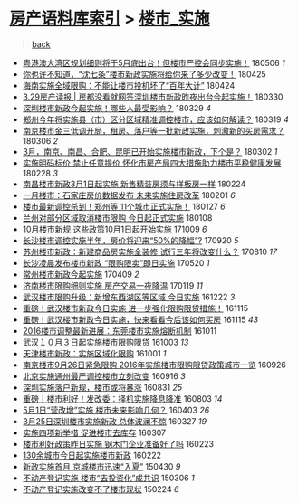 [房产语料库索引](../../README.md)  > [楼市_实施](楼市_实施.md)
====
> [back](../README.md)

- [粤港澳大湾区规划细则将于5月底出台！但楼市严控会同步实施！](http://jkwz.applinzi.com/ittc/7100064426638181386.html#%E7%B2%A4%E6%B8%AF%E6%BE%B3%E5%A4%A7%E6%B9%BE%E5%8C%BA%E8%A7%84%E5%88%92%E7%BB%86%E5%88%99%E5%B0%86%E4%BA%8E5%E6%9C%88%E5%BA%95%E5%87%BA%E5%8F%B0%EF%BC%81%E4%BD%86%E6%A5%BC%E5%B8%82%E4%B8%A5%E6%8E%A7%E4%BC%9A%E5%90%8C%E6%AD%A5%E5%AE%9E%E6%96%BD%EF%BC%81) 180506 *1* 
- [你也许不知道，“沈七条”楼市新政实施将给你来了多少改变！](http://jkwz.applinzi.com/ittc/7095923092297876486.html#%E4%BD%A0%E4%B9%9F%E8%AE%B8%E4%B8%8D%E7%9F%A5%E9%81%93%EF%BC%8C%E2%80%9C%E6%B2%88%E4%B8%83%E6%9D%A1%E2%80%9D%E6%A5%BC%E5%B8%82%E6%96%B0%E6%94%BF%E5%AE%9E%E6%96%BD%E5%B0%86%E7%BB%99%E4%BD%A0%E6%9D%A5%E4%BA%86%E5%A4%9A%E5%B0%91%E6%94%B9%E5%8F%98%EF%BC%81) 180425  
- [海南实施全域限购：不能让楼市投机坏了“百年大计”](http://jkwz.applinzi.com/ittc/7095472608369968144.html#%E6%B5%B7%E5%8D%97%E5%AE%9E%E6%96%BD%E5%85%A8%E5%9F%9F%E9%99%90%E8%B4%AD%EF%BC%9A%E4%B8%8D%E8%83%BD%E8%AE%A9%E6%A5%BC%E5%B8%82%E6%8A%95%E6%9C%BA%E5%9D%8F%E4%BA%86%E2%80%9C%E7%99%BE%E5%B9%B4%E5%A4%A7%E8%AE%A1%E2%80%9D) 180424  
- [3.29房产读报 | 房都没看就网签深圳楼市新政昨夜出台今起实施！](http://jkwz.applinzi.com/ittc/7086209777489413137.html#3.29%E6%88%BF%E4%BA%A7%E8%AF%BB%E6%8A%A5+%7C+%E6%88%BF%E9%83%BD%E6%B2%A1%E7%9C%8B%E5%B0%B1%E7%BD%91%E7%AD%BE%E6%B7%B1%E5%9C%B3%E6%A5%BC%E5%B8%82%E6%96%B0%E6%94%BF%E6%98%A8%E5%A4%9C%E5%87%BA%E5%8F%B0%E4%BB%8A%E8%B5%B7%E5%AE%9E%E6%96%BD%EF%BC%81) 180330  
- [深圳楼市新政今起实施！哪些人最受影响？](http://jkwz.applinzi.com/ittc/7086005157819319302.html#%E6%B7%B1%E5%9C%B3%E6%A5%BC%E5%B8%82%E6%96%B0%E6%94%BF%E4%BB%8A%E8%B5%B7%E5%AE%9E%E6%96%BD%EF%BC%81%E5%93%AA%E4%BA%9B%E4%BA%BA%E6%9C%80%E5%8F%97%E5%BD%B1%E5%93%8D%EF%BC%9F) 180329 *4* 
- [郑州今年将实施县（市）区分区域精准调控楼市，应该如何解读？](http://jkwz.applinzi.com/ittc/7082171454810752010.html#%E9%83%91%E5%B7%9E%E4%BB%8A%E5%B9%B4%E5%B0%86%E5%AE%9E%E6%96%BD%E5%8E%BF%EF%BC%88%E5%B8%82%EF%BC%89%E5%8C%BA%E5%88%86%E5%8C%BA%E5%9F%9F%E7%B2%BE%E5%87%86%E8%B0%83%E6%8E%A7%E6%A5%BC%E5%B8%82%EF%BC%8C%E5%BA%94%E8%AF%A5%E5%A6%82%E4%BD%95%E8%A7%A3%E8%AF%BB%EF%BC%9F) 180319 *4* 
- [南京楼市金三低调开局，租房、落户等一批新政实施，刺激新的买房需求？](http://jkwz.applinzi.com/ittc/7077297066722460678.html#%E5%8D%97%E4%BA%AC%E6%A5%BC%E5%B8%82%E9%87%91%E4%B8%89%E4%BD%8E%E8%B0%83%E5%BC%80%E5%B1%80%EF%BC%8C%E7%A7%9F%E6%88%BF%E3%80%81%E8%90%BD%E6%88%B7%E7%AD%89%E4%B8%80%E6%89%B9%E6%96%B0%E6%94%BF%E5%AE%9E%E6%96%BD%EF%BC%8C%E5%88%BA%E6%BF%80%E6%96%B0%E7%9A%84%E4%B9%B0%E6%88%BF%E9%9C%80%E6%B1%82%EF%BC%9F) 180306 *2* 
- [3月，南京、南昌、合肥、昆明已开始实施楼市新政，下个是？](http://jkwz.applinzi.com/ittc/7075928528216654858.html#3%E6%9C%88%EF%BC%8C%E5%8D%97%E4%BA%AC%E3%80%81%E5%8D%97%E6%98%8C%E3%80%81%E5%90%88%E8%82%A5%E3%80%81%E6%98%86%E6%98%8E%E5%B7%B2%E5%BC%80%E5%A7%8B%E5%AE%9E%E6%96%BD%E6%A5%BC%E5%B8%82%E6%96%B0%E6%94%BF%EF%BC%8C%E4%B8%8B%E4%B8%AA%E6%98%AF%EF%BC%9F) 180302 *1* 
- [实施明码标价 禁止任意提价 怀化市房产局四大措施助力楼市平稳健康发展](http://jkwz.applinzi.com/ittc/7074918260766409745.html#%E5%AE%9E%E6%96%BD%E6%98%8E%E7%A0%81%E6%A0%87%E4%BB%B7+%E7%A6%81%E6%AD%A2%E4%BB%BB%E6%84%8F%E6%8F%90%E4%BB%B7+%E6%80%80%E5%8C%96%E5%B8%82%E6%88%BF%E4%BA%A7%E5%B1%80%E5%9B%9B%E5%A4%A7%E6%8E%AA%E6%96%BD%E5%8A%A9%E5%8A%9B%E6%A5%BC%E5%B8%82%E5%B9%B3%E7%A8%B3%E5%81%A5%E5%BA%B7%E5%8F%91%E5%B1%95) 180228 *3* 
- [南昌楼市新政3月1日起实施 新售精装房须与样板房一样](http://jkwz.applinzi.com/ittc/7073539866539590662.html#%E5%8D%97%E6%98%8C%E6%A5%BC%E5%B8%82%E6%96%B0%E6%94%BF3%E6%9C%881%E6%97%A5%E8%B5%B7%E5%AE%9E%E6%96%BD+%E6%96%B0%E5%94%AE%E7%B2%BE%E8%A3%85%E6%88%BF%E9%A1%BB%E4%B8%8E%E6%A0%B7%E6%9D%BF%E6%88%BF%E4%B8%80%E6%A0%B7) 180224  
- [一月楼市：石家庄房价数据发布 未来实施住房改革](http://jkwz.applinzi.com/ittc/7065252836038673419.html#%E4%B8%80%E6%9C%88%E6%A5%BC%E5%B8%82%EF%BC%9A%E7%9F%B3%E5%AE%B6%E5%BA%84%E6%88%BF%E4%BB%B7%E6%95%B0%E6%8D%AE%E5%8F%91%E5%B8%83+%E6%9C%AA%E6%9D%A5%E5%AE%9E%E6%96%BD%E4%BD%8F%E6%88%BF%E6%94%B9%E9%9D%A9) 180201 *6* 
- [楼市最新调控杀到！郑州等 11个城市正式实施！](http://jkwz.applinzi.com/ittc/7063292993870496775.html#%E6%A5%BC%E5%B8%82%E6%9C%80%E6%96%B0%E8%B0%83%E6%8E%A7%E6%9D%80%E5%88%B0%EF%BC%81%E9%83%91%E5%B7%9E%E7%AD%89+11%E4%B8%AA%E5%9F%8E%E5%B8%82%E6%AD%A3%E5%BC%8F%E5%AE%9E%E6%96%BD%EF%BC%81) 180127 *6* 
- [兰州对部分区域取消楼市限购 今日起正式实施](http://jkwz.applinzi.com/ittc/7056310112040256523.html#%E5%85%B0%E5%B7%9E%E5%AF%B9%E9%83%A8%E5%88%86%E5%8C%BA%E5%9F%9F%E5%8F%96%E6%B6%88%E6%A5%BC%E5%B8%82%E9%99%90%E8%B4%AD+%E4%BB%8A%E6%97%A5%E8%B5%B7%E6%AD%A3%E5%BC%8F%E5%AE%9E%E6%96%BD) 180108  
- [10月楼市新规 这些政策10月1日起开始实施](http://jkwz.applinzi.com/ittc/7022448006958416912.html#10%E6%9C%88%E6%A5%BC%E5%B8%82%E6%96%B0%E8%A7%84+%E8%BF%99%E4%BA%9B%E6%94%BF%E7%AD%9610%E6%9C%881%E6%97%A5%E8%B5%B7%E5%BC%80%E5%A7%8B%E5%AE%9E%E6%96%BD) 171009 *6* 
- [长沙楼市调控实施半年，房价将迎来“50%的降幅”?](http://jkwz.applinzi.com/ittc/7015317179694842897.html#%E9%95%BF%E6%B2%99%E6%A5%BC%E5%B8%82%E8%B0%83%E6%8E%A7%E5%AE%9E%E6%96%BD%E5%8D%8A%E5%B9%B4%EF%BC%8C%E6%88%BF%E4%BB%B7%E5%B0%86%E8%BF%8E%E6%9D%A5%E2%80%9C50%25%E7%9A%84%E9%99%8D%E5%B9%85%E2%80%9D%3F) 170920 *5* 
- [苏州楼市新政：新建商品房实施全装修 试行三年将改变什么？](http://jkwz.applinzi.com/ittc/7000210349004162065.html#%E8%8B%8F%E5%B7%9E%E6%A5%BC%E5%B8%82%E6%96%B0%E6%94%BF%EF%BC%9A%E6%96%B0%E5%BB%BA%E5%95%86%E5%93%81%E6%88%BF%E5%AE%9E%E6%96%BD%E5%85%A8%E8%A3%85%E4%BF%AE+%E8%AF%95%E8%A1%8C%E4%B8%89%E5%B9%B4%E5%B0%86%E6%94%B9%E5%8F%98%E4%BB%80%E4%B9%88%EF%BC%9F) 170810 *17* 
- [长沙凌晨发布楼市新政 “限购限卖”即日实施](http://jkwz.applinzi.com/ittc/6969747308949275653.html#%E9%95%BF%E6%B2%99%E5%87%8C%E6%99%A8%E5%8F%91%E5%B8%83%E6%A5%BC%E5%B8%82%E6%96%B0%E6%94%BF+%E2%80%9C%E9%99%90%E8%B4%AD%E9%99%90%E5%8D%96%E2%80%9D%E5%8D%B3%E6%97%A5%E5%AE%9E%E6%96%BD) 170520 *1* 
- [常州楼市新政今起实施](http://jkwz.applinzi.com/ittc/6954611372351554564.html#%E5%B8%B8%E5%B7%9E%E6%A5%BC%E5%B8%82%E6%96%B0%E6%94%BF%E4%BB%8A%E8%B5%B7%E5%AE%9E%E6%96%BD) 170409 *2* 
- [济南楼市限购细则实施 房产交易一夜降温](http://jkwz.applinzi.com/ittc/6924776903469958149.html#%E6%B5%8E%E5%8D%97%E6%A5%BC%E5%B8%82%E9%99%90%E8%B4%AD%E7%BB%86%E5%88%99%E5%AE%9E%E6%96%BD+%E6%88%BF%E4%BA%A7%E4%BA%A4%E6%98%93%E4%B8%80%E5%A4%9C%E9%99%8D%E6%B8%A9) 170119 *11* 
- [武汉楼市限购升级：新增东西湖区等区域 今日实施](http://jkwz.applinzi.com/ittc/6914364471043949573.html#%E6%AD%A6%E6%B1%89%E6%A5%BC%E5%B8%82%E9%99%90%E8%B4%AD%E5%8D%87%E7%BA%A7%EF%BC%9A%E6%96%B0%E5%A2%9E%E4%B8%9C%E8%A5%BF%E6%B9%96%E5%8C%BA%E7%AD%89%E5%8C%BA%E5%9F%9F+%E4%BB%8A%E6%97%A5%E5%AE%9E%E6%96%BD) 161222 *3* 
- [重磅！武汉楼市新政今日实施 进一步强化限购限贷措施！](http://jkwz.applinzi.com/ittc/6900540403203179524.html#%E9%87%8D%E7%A3%85%EF%BC%81%E6%AD%A6%E6%B1%89%E6%A5%BC%E5%B8%82%E6%96%B0%E6%94%BF%E4%BB%8A%E6%97%A5%E5%AE%9E%E6%96%BD+%E8%BF%9B%E4%B8%80%E6%AD%A5%E5%BC%BA%E5%8C%96%E9%99%90%E8%B4%AD%E9%99%90%E8%B4%B7%E6%8E%AA%E6%96%BD%EF%BC%81) 161115  
- [重磅！武汉楼市新政今日实施，快来看看今后该如何买房](http://jkwz.applinzi.com/ittc/6900511213355533317.html#%E9%87%8D%E7%A3%85%EF%BC%81%E6%AD%A6%E6%B1%89%E6%A5%BC%E5%B8%82%E6%96%B0%E6%94%BF%E4%BB%8A%E6%97%A5%E5%AE%9E%E6%96%BD%EF%BC%8C%E5%BF%AB%E6%9D%A5%E7%9C%8B%E7%9C%8B%E4%BB%8A%E5%90%8E%E8%AF%A5%E5%A6%82%E4%BD%95%E4%B9%B0%E6%88%BF) 161115 *43* 
- [2016楼市调整最新进展：东莞楼市实施熔断机制](http://jkwz.applinzi.com/ittc/6887663833144886276.html#2016%E6%A5%BC%E5%B8%82%E8%B0%83%E6%95%B4%E6%9C%80%E6%96%B0%E8%BF%9B%E5%B1%95%EF%BC%9A%E4%B8%9C%E8%8E%9E%E6%A5%BC%E5%B8%82%E5%AE%9E%E6%96%BD%E7%86%94%E6%96%AD%E6%9C%BA%E5%88%B6) 161011  
- [武汉１０月３日起实施楼市限购限贷](http://jkwz.applinzi.com/ittc/6884777466341622789.html#%E6%AD%A6%E6%B1%89%EF%BC%91%EF%BC%90%E6%9C%88%EF%BC%93%E6%97%A5%E8%B5%B7%E5%AE%9E%E6%96%BD%E6%A5%BC%E5%B8%82%E9%99%90%E8%B4%AD%E9%99%90%E8%B4%B7) 161003 *13* 
- [天津楼市新政：实施区域化限购](http://jkwz.applinzi.com/ittc/6884095394333590533.html#%E5%A4%A9%E6%B4%A5%E6%A5%BC%E5%B8%82%E6%96%B0%E6%94%BF%EF%BC%9A%E5%AE%9E%E6%96%BD%E5%8C%BA%E5%9F%9F%E5%8C%96%E9%99%90%E8%B4%AD) 161001 *1* 
- [南京楼市9月26日紧急限购 2016年实施楼市限购限贷政策城市一览](http://jkwz.applinzi.com/ittc/6882284577497809924.html#%E5%8D%97%E4%BA%AC%E6%A5%BC%E5%B8%829%E6%9C%8826%E6%97%A5%E7%B4%A7%E6%80%A5%E9%99%90%E8%B4%AD+2016%E5%B9%B4%E5%AE%9E%E6%96%BD%E6%A5%BC%E5%B8%82%E9%99%90%E8%B4%AD%E9%99%90%E8%B4%B7%E6%94%BF%E7%AD%96%E5%9F%8E%E5%B8%82%E4%B8%80%E8%A7%88) 160926  
- [北京实施通州最严调控楼市立刻改变](http://jkwz.applinzi.com/ittc/6878357046302344196.html#%E5%8C%97%E4%BA%AC%E5%AE%9E%E6%96%BD%E9%80%9A%E5%B7%9E%E6%9C%80%E4%B8%A5%E8%B0%83%E6%8E%A7%E6%A5%BC%E5%B8%82%E7%AB%8B%E5%88%BB%E6%94%B9%E5%8F%98) 160916 *3* 
- [深圳实施落户新规，楼市或将暴涨](http://jkwz.applinzi.com/ittc/6872529307502642181.html#%E6%B7%B1%E5%9C%B3%E5%AE%9E%E6%96%BD%E8%90%BD%E6%88%B7%E6%96%B0%E8%A7%84%EF%BC%8C%E6%A5%BC%E5%B8%82%E6%88%96%E5%B0%86%E6%9A%B4%E6%B6%A8) 160831 *25* 
- [重磅｜楼市利好！发改委：择机实施降息降准](http://jkwz.applinzi.com/ittc/6862118018662007813.html#%E9%87%8D%E7%A3%85%EF%BD%9C%E6%A5%BC%E5%B8%82%E5%88%A9%E5%A5%BD%EF%BC%81%E5%8F%91%E6%94%B9%E5%A7%94%EF%BC%9A%E6%8B%A9%E6%9C%BA%E5%AE%9E%E6%96%BD%E9%99%8D%E6%81%AF%E9%99%8D%E5%87%86) 160803 *14* 
- [5月1日“营改增”实施 楼市未来影响几何？](http://jkwz.applinzi.com/ittc/6816934297025905669.html#5%E6%9C%881%E6%97%A5%E2%80%9C%E8%90%A5%E6%94%B9%E5%A2%9E%E2%80%9D%E5%AE%9E%E6%96%BD+%E6%A5%BC%E5%B8%82%E6%9C%AA%E6%9D%A5%E5%BD%B1%E5%93%8D%E5%87%A0%E4%BD%95%EF%BC%9F) 160403 *26* 
- [3月25日深圳楼市实施新政 总体波澜不惊](http://jkwz.applinzi.com/ittc/6814232447558353925.html#3%E6%9C%8825%E6%97%A5%E6%B7%B1%E5%9C%B3%E6%A5%BC%E5%B8%82%E5%AE%9E%E6%96%BD%E6%96%B0%E6%94%BF+%E6%80%BB%E4%BD%93%E6%B3%A2%E6%BE%9C%E4%B8%8D%E6%83%8A) 160327 *19* 
- [实施四项新举措 促进楼市去库存](http://jkwz.applinzi.com/ittc/6806648584938193925.html#%E5%AE%9E%E6%96%BD%E5%9B%9B%E9%A1%B9%E6%96%B0%E4%B8%BE%E6%8E%AA+%E4%BF%83%E8%BF%9B%E6%A5%BC%E5%B8%82%E5%8E%BB%E5%BA%93%E5%AD%98) 160307  
- [楼市利好政策昨日实施 钢木门企业准备好了吗](http://jkwz.applinzi.com/ittc/6802021562492388356.html#%E6%A5%BC%E5%B8%82%E5%88%A9%E5%A5%BD%E6%94%BF%E7%AD%96%E6%98%A8%E6%97%A5%E5%AE%9E%E6%96%BD+%E9%92%A2%E6%9C%A8%E9%97%A8%E4%BC%81%E4%B8%9A%E5%87%86%E5%A4%87%E5%A5%BD%E4%BA%86%E5%90%97) 160223  
- [130余城市今日起实施楼市新政](http://jkwz.applinzi.com/ittc/6801660661088125956.html#130%E4%BD%99%E5%9F%8E%E5%B8%82%E4%BB%8A%E6%97%A5%E8%B5%B7%E5%AE%9E%E6%96%BD%E6%A5%BC%E5%B8%82%E6%96%B0%E6%94%BF) 160222  
- [新政实施首月 京城楼市迅速“入夏”](http://jkwz.applinzi.com/ittc/547650611410193723.html#%E6%96%B0%E6%94%BF%E5%AE%9E%E6%96%BD%E9%A6%96%E6%9C%88+%E4%BA%AC%E5%9F%8E%E6%A5%BC%E5%B8%82%E8%BF%85%E9%80%9F%E2%80%9C%E5%85%A5%E5%A4%8F%E2%80%9D) 150430 *9* 
- [不动产登记实施 楼市“去投资化”成共识](http://jkwz.applinzi.com/ittc/547650611395335109.html#%E4%B8%8D%E5%8A%A8%E4%BA%A7%E7%99%BB%E8%AE%B0%E5%AE%9E%E6%96%BD+%E6%A5%BC%E5%B8%82%E2%80%9C%E5%8E%BB%E6%8A%95%E8%B5%84%E5%8C%96%E2%80%9D%E6%88%90%E5%85%B1%E8%AF%86) 150306 *1* 
- [不动产登记实施改变不了楼市现状](http://jkwz.applinzi.com/ittc/547650611392912913.html#%E4%B8%8D%E5%8A%A8%E4%BA%A7%E7%99%BB%E8%AE%B0%E5%AE%9E%E6%96%BD%E6%94%B9%E5%8F%98%E4%B8%8D%E4%BA%86%E6%A5%BC%E5%B8%82%E7%8E%B0%E7%8A%B6) 150224 *6* 
